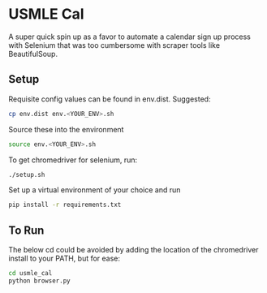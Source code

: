 # USMLE Cal

A super quick spin up as a favor to automate a calendar sign up process with Selenium that was too cumbersome with scraper tools like BeautifulSoup.


## Setup

Requisite config values can be found in env.dist. Suggested:

```bash
cp env.dist env.<YOUR_ENV>.sh
```

Source these into the environment

```bash
source env.<YOUR_ENV>.sh
```

To get chromedriver for selenium, run:

```bash
./setup.sh
```

Set up a virtual environment of your choice and run
```bash
pip install -r requirements.txt
```

## To Run

The below cd could be avoided by adding the location of the chromedriver install to your PATH, but for ease:

```bash
cd usmle_cal 
python browser.py
```
